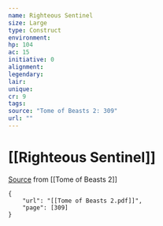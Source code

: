 ```yaml
---
name: Righteous Sentinel
size: Large
type: Construct
environment: 
hp: 104
ac: 15
initiative: 0
alignment: 
legendary: 
lair: 
unique: 
cr: 9
tags: 
source: "Tome of Beasts 2: 309"
url: ""
---
```

# [[Righteous Sentinel]]

[Source](zotero://open-pdf/library/items/9UQIAB6R?page=309) from [[Tome of Beasts 2]]

```pdf
{
	"url": "[[Tome of Beasts 2.pdf]]",
	"page": [309]
}
```

